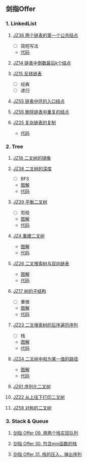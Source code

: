 ## 剑指Offer

### 1. LinkedList

1. [JZ36 两个链表的第一个公共结点](https://www.nowcoder.com/practice/6ab1d9a29e88450685099d45c9e31e46)

    - [ ] 简短写法

    - [代码](https://blog.nowcoder.net/n/35c57499566646e7b3ecb250d0b99907?f=comment)

2. [JZ14 链表中倒数最后k个结点](https://www.nowcoder.com/practice/886370fe658f41b498d40fb34ae76ff9)

3. [JZ15 反转链表](https://www.nowcoder.com/practice/75e878df47f24fdc9dc3e400ec6058ca)

    - [ ] 经典
    - [ ] 递归

4. [JZ55 链表中环的入口结点](https://www.nowcoder.com/practice/253d2c59ec3e4bc68da16833f79a38e4)

5. [JZ56 删除链表中重复的结点](https://www.nowcoder.com/practice/fc533c45b73a41b0b44ccba763f866ef)

6. [JZ25 复杂链表的复制](https://www.nowcoder.com/practice/f836b2c43afc4b35ad6adc41ec941dba)

    - [代码](https://blog.nowcoder.net/n/4c8621e3c72f4956b81813427abe3140)

### 2. Tree

1. [JZ18 二叉树的镜像](https://www.nowcoder.com/practice/a9d0ecbacef9410ca97463e4a5c83be7)

2. [JZ38 二叉树的深度](https://www.nowcoder.com/practice/435fb86331474282a3499955f0a41e8b)

    - [ ] BFS

    - [图解](https://blog.nowcoder.net/n/649bd2d6be1a4963894ef055282795d5)
    - [代码](https://blog.nowcoder.net/n/26d8c5b8a4a94198aa7ec4cc635cc07a)

3. [JZ39 平衡二叉树](https://www.nowcoder.com/practice/8b3b95850edb4115918ecebdf1b4d222)

    - [ ] 剪枝

    - [图解](https://blog.nowcoder.net/n/09b0b349189242eab11181379ec1c37f)
    - [代码](https://blog.nowcoder.net/n/cc405916b81d475690c0558f39ccfe31)

4. [JZ4 重建二叉树](https://www.nowcoder.com/practice/8a19cbe657394eeaac2f6ea9b0f6fcf6)

    - [图解](https://blog.nowcoder.net/n/c6dd2b4711514b8a9b08cace3cef762a)
    - [代码](https://blog.nowcoder.net/n/735ed60a9ea44be3ac3a6f13781cba91)

5. [JZ26 二叉搜索树与双向链表](https://www.nowcoder.com/practice/947f6eb80d944a84850b0538bf0ec3a5)

    - [图解](https://blog.nowcoder.net/n/727640d3ac574f7e9f1cac0491b79e29)
    - [代码](https://blog.nowcoder.net/n/bd03580e04b84b28a8a7bc63e3eed14e)

6. [JZ17 树的子结构](https://www.nowcoder.com/practice/6e196c44c7004d15b1610b9afca8bd88)

    - [ ] 重做

    - [图解](https://blog.nowcoder.net/n/0c961a326f4c4b82b0026af6df7ffc6f)
    - [代码](https://blog.nowcoder.net/n/0c961a326f4c4b82b0026af6df7ffc6f)

7. [JZ23 二叉搜索树的后序遍历序列](https://www.nowcoder.com/practice/a861533d45854474ac791d90e447bafd)

    - [ ] 栈

    - [图解](https://blog.nowcoder.net/n/237f3c63e3ea4d68949ced0a69e337ab)
    - [代码](https://blog.nowcoder.net/n/237f3c63e3ea4d68949ced0a69e337ab)

8. [JZ24 二叉树中和为某一值的路径](https://www.nowcoder.com/practice/b736e784e3e34731af99065031301bca)

    - [图解](https://blog.nowcoder.net/n/a5c39b31ecff4c5eaac93cb73108ef51)
    - [代码](https://blog.nowcoder.net/n/2460f9824e1341dfa23b06ad1932d5bd)

9. [JZ61 序列化二叉树](https://www.nowcoder.com/practice/cf7e25aa97c04cc1a68c8f040e71fb84)

10. [JZ22 从上往下打印二叉树](https://www.nowcoder.com/practice/7fe2212963db4790b57431d9ed259701)

11. [JZ58 对称的二叉树](https://www.nowcoder.com/practice/ff05d44dfdb04e1d83bdbdab320efbcb)


### 3. Stack & Queue

1. [剑指 Offer 09. 用两个栈实现队列](https://leetcode-cn.com/problems/yong-liang-ge-zhan-shi-xian-dui-lie-lcof/)

2. [剑指 Offer 30. 包含min函数的栈](https://leetcode-cn.com/problems/bao-han-minhan-shu-de-zhan-lcof/)

3. [剑指 Offer 31. 栈的压入、弹出序列](https://leetcode-cn.com/problems/zhan-de-ya-ru-dan-chu-xu-lie-lcof/)
